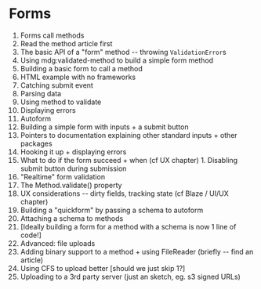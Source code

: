 # Forms

1. Forms call methods
  1. Read the method article first
  2. The basic API of a "form" method -- throwing `ValidationError`s
  3. Using mdg:validated-method to build a simple form method
2. Building a basic form to call a method
  1. HTML example with no frameworks
  2. Catching submit event
  3. Parsing data
  4. Using method to validate
  5. Displaying errors
3. Autoform
  1. Building a simple form with inputs + a submit button
  2. Pointers to documentation explaining other standard inputs + other packages
  2. Hooking it up + displaying errors
  3. What to do if the form succeed + when (cf UX chapter)
    1. Disabling submit button during submission
4. "Realtime" form validation
  1. The Method.validate() property
  2. UX considerations -- dirty fields, tracking state (cf Blaze / UI/UX chapter)
5. Building a "quickform" by passing a schema to autoform
  1. Attaching a schema to methods
  2. [Ideally building a form for a method with a schema is now 1 line of code!]
6. Advanced: file uploads
  1. Adding binary support to a method + using FileReader (briefly -- find an article)
  2. Using CFS to upload better [should we just skip 1?]
  3. Uploading to a 3rd party server (just an sketch, eg. s3 signed URLs)
